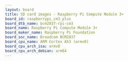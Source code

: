 ```yaml
---
layout: board
title: SD card images - Raspberry Pi Compute Module 3+
board_id: raspberrypi_cm3_plus
board_dtb_name: bcm2837-rpi-cm3
board_name: Raspberry Pi Compute Module 3+
board_maker_name: Raspberry Pi Foundation
board_soc_name: Broadcom BCM2837
board_cpu_name: ARM Cortex A53 (armv8)
board_cpu_arch_isa: armv8
board_cpu_arch_debian: arm64
---
```

